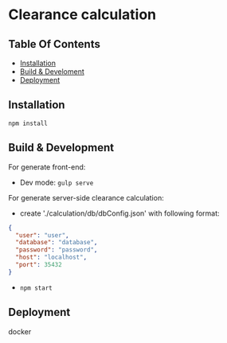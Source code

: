 # Clearance calculation

## Table Of Contents
- [Installation](#installation)
- [Build & Develoment](#build-&-development)
- [Deployment](#Deployment)

## Installation
`npm install`

## Build & Development
For generate front-end:
- Dev mode: `gulp serve`

For generate server-side clearance calculation:
- create './calculation/db/dbConfig.json' with following format:
```json
{
  "user": "user",
  "database": "database",
  "password": "password",
  "host": "localhost",
  "port": 35432
}
```
- `npm start`

## Deployment
docker
